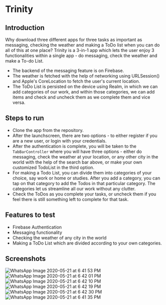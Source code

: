 # Trinity

## Introduction ##
Why download three different apps for three tasks as important as messaging, checking the weather and making a ToDo list when you can do all of this at one place? 
Trinity is a 3-in-1 app which lets the user enjoy 3 functionalities within a single app - do messaging, check the weather and make a To-do List.
 * The backend of the messaging feature is on Firebase.
 * The weather is fetched with the help of networking using URLSession() and Apple's CoreLocation to fetch the user's current location.
 * The ToDo List is persisted on the device using Realm, in which we can add categories of our work, and within those categories, we can add items and check and uncheck them as we complete them and vice versa.
 
 ## Steps to run ##
 * Clone the app from the repository.
 * After the launchscreen, there are two options - to either register if you are a new user, or login with your credentials.
 * After the authentication is complete, you will be taken to the `TabBarController` where you will have three options - either do messaging, check the weather at your location, or any other city in the world with the help of the search bar above, or make your own customized TodoList in the third option.
 * For making a Todo List, you can divide them into categories of your choice, say work or home or studies. After you add a category, you can tap on that category to add the Todos in that particular category. The categories let us streamline all our work without any clutter.
 * Check the ToDos as you complete your tasks, or uncheck them if you feel there is still something left to complete for that task.
 
 ## Features to test ##
 * Firebase Authentication
 * Messaging functionality
 * Checking the weather of any city in the world
 * Making a ToDo List which are divided according to your own categories.
 
 ## Screenshots ##
 
![WhatsApp Image 2020-05-21 at 6 41 53 PM](https://user-images.githubusercontent.com/34658516/82562891-c244ad80-9b93-11ea-97dd-198d07099f19.jpeg)
![WhatsApp Image 2020-05-21 at 6 42 01 PM](https://user-images.githubusercontent.com/34658516/82562895-c375da80-9b93-11ea-9ec7-15ec4ea04b2e.jpeg)
![WhatsApp Image 2020-05-21 at 6 42 10 PM](https://user-images.githubusercontent.com/34658516/82562896-c40e7100-9b93-11ea-9109-e5ff48b26769.jpeg)
![WhatsApp Image 2020-05-21 at 6 42 19 PM](https://user-images.githubusercontent.com/34658516/82562898-c4a70780-9b93-11ea-9ddd-6aac7b2993b2.jpeg)
![WhatsApp Image 2020-05-21 at 6 42 30 PM](https://user-images.githubusercontent.com/34658516/82562904-c4a70780-9b93-11ea-9d29-68a4a68231c7.jpeg)
![WhatsApp Image 2020-05-21 at 6 41 35 PM](https://user-images.githubusercontent.com/34658516/82562905-c53f9e00-9b93-11ea-9ce7-544efc57cb8f.jpeg)

 
 
